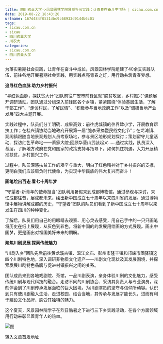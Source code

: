 ```yaml
---
title: 四川农业大学->风景园林学院暑期社会实践：让青春在奋斗中飞扬 | sicau.com.cn
date: 2019-08-22 18:43:20
urlname: 167d484f0531dbc9c68933d9144b6c01
tags: 
- sicau.com.cn
- sicau
- 四川农业大学
- 川农大
categories:
- sicau.com.cn
- 四川农业大学
---
```



为落实暑期社会实践，让青年在奋斗中成长，风景园林学院组建了40余支实践队伍，前往各地开展暑期社会实践，用实践点亮青春之灯，用行动共筑青春梦想。

**追寻红色血脉 助力乡村振兴**

“寻红色血脉，探扶贫大计”团队前往广安市前锋区就“脱贫攻坚，乡村振兴“课题展开调研活动。团队通过分组深入前锋区各个乡镇，紧紧围绕“体验基层生活，了解干部工作”、“走访村民，了解民情”、“积极参与当地政府工作”以及“调研当地产业发展”四大主题开展。

实践过程中，队员们分工明确、成果高效：前往虎城镇的往界碑小学，开展教育帮扶工作；在桂兴镇协助当地政府开展第一届“脆李采摘暨民俗文化节”；在龙滩镇、观阁镇跟随当地景观规划人员考察场地，参与景区地形规划探讨；策划留守儿童活动、探访红色革命地——萧家大院;回顾华蓥山武装起义……通过实践，队员深入基层，了解地方政府在党和国家的政策支持与指导下，如何抓住机遇，大力开展精准扶贫，乡村振兴工作。

过程中，队员深感扶贫工作的艰辛与重大，明白了红色精神对于乡村振兴的支撑，更明白我们应该肩负时代使命，为实现中华民族的伟大复兴而奋斗！

**画笔绘出百态 看七十周年梦**

“守望者-新青年的使命担当”团队利用暑假来到成都博物馆，通过参观与探讨，来忆成都往昔，展成都未来，绘出新中国成立七十周年以来四川省的发展。通过博物馆中展物讲解成都的历史，“守望者”团队的队员们看到了新中国成立七十周年以来发生在四川的种种变化。

了解后，队员们用自己的用眼睛去观察、用心灵去感受，用自己手中的一只只画笔将历史在纸上展现，从灰色到彩色，将新中国的的发展用绘画的方式展现。画出中国梦，更是画出对祖国美好未来的期盼。

**聚焦川剧发展 探索传统魅力**

“川剧入乡”团队先后前往黄龙溪古镇、温江文庙、彭州市隆丰镇和邛崃市固驿镇这四个川剧特色地，深入调研非物质文化遗产——川剧文化现状及其发展困境，并探索发展川剧特色品牌与促进村镇振兴之间的关系。

团队成员来到各地戏剧院、茶馆，一品川剧表演，亲身体验川剧的文化魅力，感受传统川剧与现代科技的融合。走访不同的川剧协会、采访其负责人与专业演员，深刻体会到了川剧传承发展面临的巨大困境，为川剧演员的坚守与信仰所动容。认识到只有使川剧融入生活、走进校园、结合当地，其传承与发展才能长久，进而有利于建设文化品牌、感受其独特的魅力。

这个夏天，风景园林院学子在烈日酷暑之下进行三下乡实践活动，在各个方面领域用行动来彰显着青年人的热血。



![图](https://news.sicau.edu.cn/__local/5/91/6A/119A9CDD9C812D0F17CE29E806D_38CBDF24_1DED5.jpg)

[转入文章首发地址](https://news.sicau.edu.cn/info/1078/52867.htm)